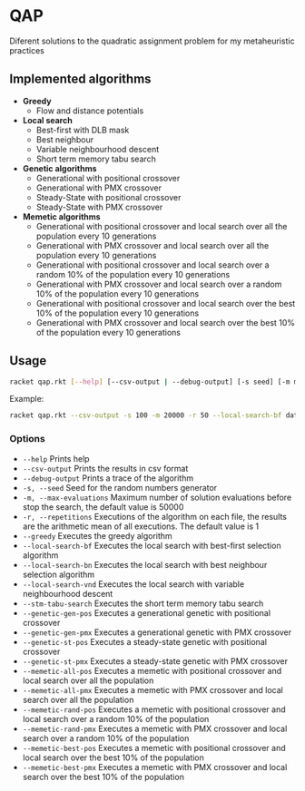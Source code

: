 # QAP
Diferent solutions to the quadratic assignment problem for my metaheuristic practices

## Implemented algorithms
- **Greedy**
  - Flow and distance potentials
- **Local search**
  - Best-first with DLB mask
  - Best neighbour
  - Variable neighbourhood descent
  - Short term memory tabu search
- **Genetic algorithms**
  - Generational with positional crossover
  - Generational with PMX crossover
  - Steady-State with positional crossover
  - Steady-State with PMX crossover
- **Memetic algorithms**
  - Generational with positional crossover and local search over all the population every 10 generations
  - Generational with PMX crossover and local search over all the population every 10 generations
  - Generational with positional crossover and local search over a random 10% of the population every 10 generations
  - Generational with PMX crossover and local search over a random 10% of the population every 10 generations
  - Generational with positional crossover and local search over the best 10% of the population every 10 generations
  - Generational with PMX crossover and local search over the best 10% of the population every 10 generations

  
## Usage
```bash
racket qap.rkt [--help] [--csv-output | --debug-output] [-s seed] [-m max_evaluations] [-r repetitions_per_file] [--greedy | --local-search-bf | --local-search-bn | --local-search-vnd | --stm-tabu-search | --genetic-gen-pos | --genetic-gen-pmx | --genetic-st-pos | --genetic-st-pmx | --memetic-all-pos | --memetic-all-pmx | --memetic-rand-pos | --memetic-rand-pmx | --memetic-best-pos | --memetic-best-pmx] file1...
```
Example:
```bash
racket qap.rkt --csv-output -s 100 -m 20000 -r 50 --local-search-bf data/*.dat
```

### Options
- `--help` Prints help
- `--csv-output` Prints the results in csv format
- `--debug-output` Prints a trace of the algorithm 
- `-s, --seed` Seed for the random numbers generator 
- `-m, --max-evaluations` Maximum number of solution evaluations before stop the search, the default value is 50000
- `-r, --repetitions` Executions of the algorithm on each file, the results are the arithmetic mean of all executions. The default value is 1
- `--greedy` Executes the greedy algorithm
- `--local-search-bf` Executes the local search with best-first selection algorithm
- `--local-search-bn` Executes the local search with best neighbour selection algorithm
- `--local-search-vnd` Executes the local search with variable neighbourhood descent 
- `--stm-tabu-search` Executes the short term memory tabu search 
- `--genetic-gen-pos` Executes a generational genetic with positional crossover 
- `--genetic-gen-pmx` Executes a generational genetic with PMX crossover 
- `--genetic-st-pos` Executes a steady-state genetic with positional crossover 
- `--genetic-st-pmx` Executes a steady-state genetic with PMX crossover 
- `--memetic-all-pos` Executes a memetic with positional crossover and local search over all the population
- `--memetic-all-pmx` Executes a memetic with PMX crossover and local search over all the population
- `--memetic-rand-pos` Executes a memetic with positional crossover and local search over a random 10% of the population
- `--memetic-rand-pmx` Executes a memetic with PMX crossover and local search over a random 10% of the population
- `--memetic-best-pos` Executes a memetic with positional crossover and local search over the best 10% of the population
- `--memetic-best-pmx` Executes a memetic with PMX crossover and local search over the best 10% of the population
